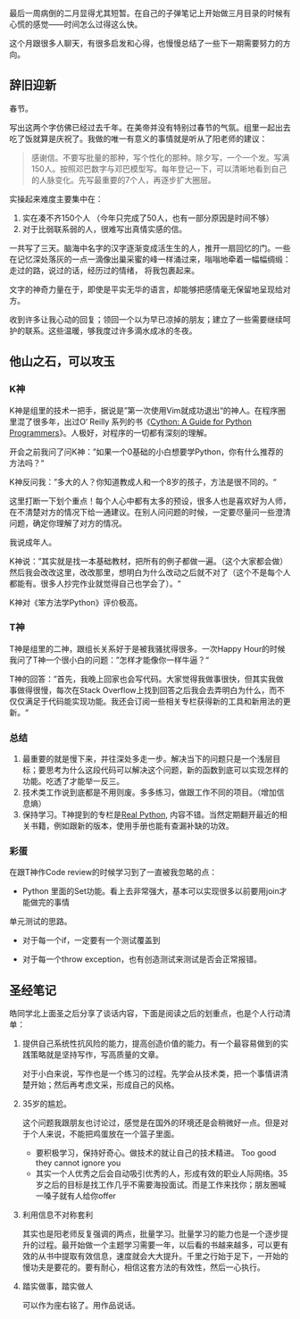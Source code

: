 

最后一周病倒的二月显得尤其短暂。在自己的子弹笔记上开始做三月目录的时候有心慌的感觉——时间怎么过得这么快。

这个月跟很多人聊天，有很多启发和心得，也慢慢总结了一些下一期需要努力的方向。





## 辞旧迎新

春节。

写出这两个字仿佛已经过去千年。在美帝并没有特别过春节的气氛。组里一起出去吃了饭就算是庆祝了。我做的唯一有意义的事情就是听从了阳老师的建议：

>  感谢信。不要写批量的那种，写个性化的那种。除夕写，一个一个发。写满150人。按照邓巴数字与邓巴模型写。每年登记一下，可以清晰地看到自己的人脉变化。先写最重要的7个人，再逐步扩大圈层。

实操起来难度主要集中在：

1. 实在凑不齐150个人 （今年只完成了50人，也有一部分原因是时间不够）
2. 对于比弱联系弱的人，很难写出真情实感的信。

一共写了三天。脑海中名字的汉字逐渐变成活生生的人，推开一扇回忆的门。一些在记忆深处落灰的一点一滴像出巢采蜜的峰一样涌过来，嗡嗡地牵着一幅幅绸缎：走过的路，说过的话，经历过的情绪， 将我包裹起来。

文字的神奇力量在于，即使是平实无华的语言，却能够把感情毫无保留地呈现给对方。

收到许多让我心动的回复；领回一个以为早已凉掉的朋友；建立了一些需要继续呵护的联系。这些温暖，够我度过许多滴水成冰的冬夜。





## 他山之石，可以攻玉

### K神

K神是组里的技术一把手，据说是”第一次使用Vim就成功退出“的神人。在程序圈里混了很多年，出过O‘ Reilly 系列的书《[Cython: A Guide for Python Programmers](https://www.amazon.com/Cython-Programmers-Kurt-W-Smith/dp/1491901551)》。人极好，对程序的一切都有深刻的理解。

开会之前我问了问K神：”如果一个0基础的小白想要学Python，你有什么推荐的方法吗？“

K神反问我：”多大的人？你知道教成人和一个8岁的孩子，方法是很不同的。“

这里打断一下划个重点！每个人心中都有太多的预设，很多人也是喜欢好为人师，在不清楚对方的情况下给一通建议。在别人问问题的时候，一定要尽量问一些澄清问题，确定你理解了对方的情况。

我说成年人。

K神说：”其实就是找一本基础教材，把所有的例子都做一遍。（这个大家都会做）然后我会改改这里，改改那里，想明白为什么改动之后就不对了（这个不是每个人都能有。很多人抄完作业就觉得自己也学会了）。“



K神对《笨方法学Python》评价极高。



### T神

T神是组里的二神，跟组长关系好于是被我骚扰得很多。一次Happy Hour的时候我问了T神一个很小白的问题：”怎样才能像你一样牛逼？“

T神的回答：”首先，我晚上回家也会写代码。大家觉得我做事很快，但其实我做事做得很慢，每次在Stack Overflow上找到回答之后我会去弄明白为什么，而不仅仅满足于代码能实现功能。我还会订阅一些相关专栏获得新的工具和新用法的更新。“



### 总结

1. 最重要的就是慢下来，并往深处多走一步。解决当下的问题只是一个浅层目标；要思考为什么这段代码可以解决这个问题，新的函数到底可以实现怎样的功能。吃透了才能举一反三。
2. 技术类工作说到底都是不用则废。多多练习，做跟工作不同的项目。（增加信息熵）
3. 保持学习。T神提到的专栏是[Real Python](https://realpython.com/), 内容不错。当然定期翻开最近的相关书籍，例如跟新的版本，使用手册也能有查漏补缺的功效。



### 彩蛋

在跟T神作Code review的时候学习到了一直被我忽略的点：

* Python 里面的Set功能。看上去非常强大，基本可以实现很多以前要用join才能做完的事情

单元测试的思路。

* 对于每一个if，一定要有一个测试覆盖到

* 对于每一个throw exception，也有创造测试来测试是否会正常报错。





## 圣经笔记

皓同学北上面圣之后分享了谈话内容，下面是阅读之后的划重点，也是个人行动清单：

1. 提供自己系统性抗风险的能力，提高创造价值的能力。有一个最容易做到的实践策略就是坚持写作，写高质量的文章。

   对于小白来说，写作也是一个练习的过程。先学会从技术类，把一个事情讲清楚开始；然后再考虑文采，形成自己的风格。

2. 35岁的尴尬。

   这个问题我跟朋友也讨论过，感觉是在国外的环境还是会稍微好一点。但是对于个人来说，不能把鸡蛋放在一个篮子里面。

   - 要积极学习，保持好奇心。做技术的就让自己的技术精进。 Too good they cannot ignore you
   - 其实一个人优秀之后会自动吸引优秀的人，形成有效的职业人际网络。35岁之后的目标是找工作几乎不需要海投面试。而是工作来找你；朋友圈喊一嗓子就有人给你offer

3. 利用信息不对称套利

   其实也是阳老师反复强调的两点，批量学习。批量学习的能力也是一个逐步提升的过程。最开始做一个主题学习需要一年，以后看的书越来越多，可以更有效的从书中提取有效信息，速度就会大大提升。千里之行始于足下，一开始的慢功夫是要花的。要有耐心，相信这套方法的有效性，然后一心执行。

4. 踏实做事，踏实做人

   可以作为座右铭了。用作品说话。





